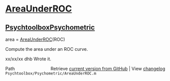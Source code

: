 # [AreaUnderROC](AreaUnderROC)
## [Psychtoolbox](Psychtoolbox)[Psychometric](Psychometric)

area = [AreaUnderROC](AreaUnderROC)(ROC)  
  
Compute the area under an ROC curve.  
  
xx/xx/xx  dhb  Wrote it.  




<div class="code_header" style="text-align:right;">
  <span style="float:left;">Path&nbsp;&nbsp;</span> <span class="counter">Retrieve <a href=
  "https://raw.github.com/Psychtoolbox-3/Psychtoolbox-3/beta/Psychtoolbox/Psychometric/AreaUnderROC.m">current version from GitHub</a> | View <a href=
  "https://github.com/Psychtoolbox-3/Psychtoolbox-3/commits/beta/Psychtoolbox/Psychometric/AreaUnderROC.m">changelog</a></span>
</div>
<div class="code">
  <code>Psychtoolbox/Psychometric/AreaUnderROC.m</code>
</div>

